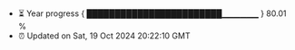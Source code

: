 - ⏳ Year progress { ████████████████████████▁▁▁▁▁▁ } 80.01 %
- ⏰ Updated on Sat, 19 Oct 2024 20:22:10 GMT

